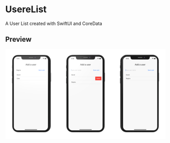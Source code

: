 # UsereList

A User List created with SwiftUI and CoreData

## Preview

![alt text](https://github.com/DKoenig82/medium/blob/main/UserList/demoUserList.png)
